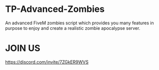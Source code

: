 # TP-Advanced-Zombies
An advanced FiveM zombies script which provides you many features in purpose to enjoy and create a realistic zombie apocalypse server.

# JOIN US

https://discord.com/invite/7ZGkER9WVS
